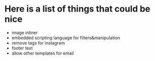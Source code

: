 Here is a list of things that could be nice
===========================================

- image inliner
- embedded scripting language for filters&manipulation
- remove tags for instagram
- footer text
- allow other templates for email